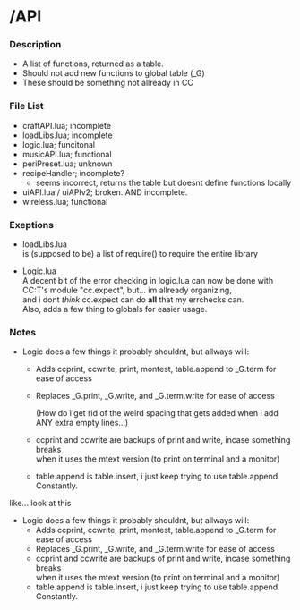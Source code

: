 # /API

### Description

* A list of functions, returned as a table.
* Should not add new functions to global table (_G)
* These should be something not allready in CC


### File List

* craftAPI.lua;     incomplete
* loadLibs.lua;     incomplete
* logic.lua;        funcitonal
* musicAPI.lua;     functional
* periPreset.lua;   unknown
* recipeHandler;    incomplete?
  * seems incorrect, returns the table but doesnt define functions locally
* uiAPI.lua / uiAPIv2; broken. AND incomplete.
* wireless.lua;     functional


### Exeptions

* loadLibs.lua  
    is (supposed to be) a list of require() to
    require the entire library

* Logic.lua     
    A decent bit of the error checking in logic.lua can now be done with    
    CC:T's module "cc.expect", but... im allready organizing,   
    and i dont *think* cc.expect can do **all** that my errchecks can.  
    Also, adds a few thing to globals for easier usage.

### Notes


* Logic does a few things it probably shouldnt, but allways will:
  * Adds ccprint, ccwrite, print, montest, table.append to _G.term for ease of access    
  * Replaces _G.print, _G.write, and _G.term.write for ease of access

    (How do i get rid of the weird spacing that gets added when i add ANY extra empty lines...)

  * ccprint and ccwrite are backups of print and write, incase something breaks   
    when it uses the mtext version (to print on terminal and a monitor)
  * table.append is table.insert, i just keep trying to use table.append.  
    Constantly.


like... look at this
* Logic does a few things it probably shouldnt, but allways will:
  * Adds ccprint, ccwrite, print, montest, table.append to _G.term for ease of access    
  * Replaces _G.print, _G.write, and _G.term.write for ease of access
  * ccprint and ccwrite are backups of print and write, incase something breaks   
    when it uses the mtext version (to print on terminal and a monitor)
  * table.append is table.insert, i just keep trying to use table.append.  
    Constantly.